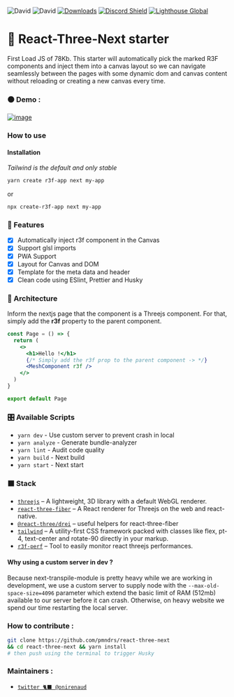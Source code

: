 ![David](https://img.shields.io/david/pmndrs/react-three-next?color=%23000000) ![David](https://img.shields.io/david/dev/pmndrs/react-three-next?color=%23000000) [![Downloads](https://img.shields.io/npm/dt/create-r3f-app.svg?style=flat&colorA=000000&colorB=000000)](https://www.npmjs.com/package/create-r3f-app) [![Discord Shield](https://img.shields.io/discord/740090768164651008?style=flat&colorA=000000&colorB=000000&label=discord&logo=discord&logoColor=ffffff)](https://discord.gg/ZZjjNvJ) [![Lighthouse Global](https://ghcdn.rawgit.org/pmndrs/react-three-next/main/public/img/scores/lighthouse.svg)](https://github.com/pmndrs/react-three-next)

# :japanese_castle: React-Three-Next starter

First Load JS of 78Kb. This starter will automatically pick the marked R3F components and inject them into a canvas layout so we can navigate seamlessly between the pages with some dynamic dom and canvas content without reloading or creating a new canvas every time.

### ⚫ Demo :

[![image](https://user-images.githubusercontent.com/15867665/103925301-a90c6380-515a-11eb-8aa9-a2bc01b7971f.png)](https://react-three-next.vercel.app/)

### How to use

#### Installation

_Tailwind is the default and only stable_

```sh
yarn create r3f-app next my-app
```

or

```sh
npx create-r3f-app next my-app
```

### :mount_fuji: Features

- [x] Automatically inject r3f component in the Canvas
- [x] Support glsl imports
- [x] PWA Support
- [x] Layout for Canvas and DOM
- [x] Template for the meta data and header
- [x] Clean code using ESlint, Prettier and Husky

### :bullettrain_side: Architecture

Inform the nextjs page that the component is a Threejs component. For that, simply add the **r3f** property to the parent component.

```jsx
const Page = () => {
  return (
    <>
      <h1>Hello !</h1>
      {/* Simply add the r3f prop to the parent component -> */}
      <MeshComponent r3f />
    </>
  )
}

export default Page
```

### :control_knobs: Available Scripts

- `yarn dev` - Use custom server to prevent crash in local
- `yarn analyze` - Generate bundle-analyzer
- `yarn lint` - Audit code quality
- `yarn build` - Next build
- `yarn start` - Next start

### ⬛ Stack

- [`threejs`](https://github.com/mrdoob/three.js/) &ndash; A lightweight, 3D library with a default WebGL renderer.
- [`react-three-fiber`](https://github.com/pmndrs/react-three-fiber) &ndash; A React renderer for Threejs on the web and react-native.
- [`@react-three/drei`](https://github.com/react-spring/drei) &ndash; useful helpers for react-three-fiber
- [`tailwind`](https://tailwindcss.com/docs) &ndash; A utility-first CSS framework packed with classes like flex, pt-4, text-center and rotate-90 directly in your markup.
- [`r3f-perf`](https://github.com/RenaudRohlinger/r3f-perf) &ndash; Tool to easily monitor react threejs performances.

#### Why using a custom server in dev ?

Because next-transpile-module is pretty heavy while we are working in development, we use a custom server to supply node with the `--max-old-space-size=4096` parameter which extend the basic limit of RAM (512mb) available to our server before it can crash. Otherwise, on heavy website we spend our time restarting the local server.

### How to contribute :

```bash
git clone https://github.com/pmndrs/react-three-next
&& cd react-three-next && yarn install
# then push using the terminal to trigger Husky
```

### Maintainers :

- [`twitter 🐈‍⬛ @onirenaud`](https://twitter.com/onirenaud)
